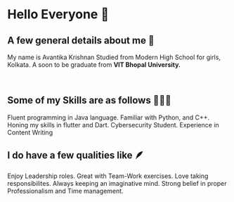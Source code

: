 # Hello Everyone 🤗

## A few general details about me 🙌
My name is Avantika Krishnan
Studied from Modern High School for girls, Kolkata.
A soon to be graduate from **VIT Bhopal University.**

<br>

## Some of my Skills are as follows 👩🏽‍💻
Fluent programming in Java language.
Familiar with Python, and C++.
Honing my skills in flutter and Dart.
Cybersecurity Student.
Experience in Content Writing

## I do have a few qualities like 🪶
Enjoy Leadership roles.
Great with Team-Work exercises.
Love taking responsibilites.
Always keeping an imaginative mind.
Strong belief in proper Professionalism and Time management.







